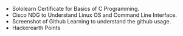 * Sololearn Certificate for Basics of C Programming.
* Cisco NDG to Understand Linux OS and Command Line Interface.
* Screenshot of Github Learning to understand the github usage.
* Hackerearth Points
